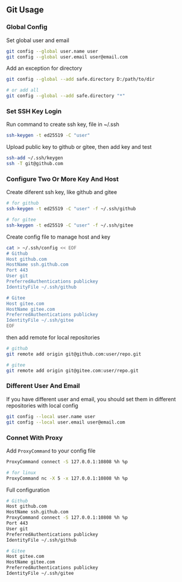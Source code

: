 ## Git Usage

### Global Config

Set global user and email

```bash
git config --global user.name user
git config --global user.email user@email.com
```

Add an exception for directory

```bash
git config --global --add safe.directory D:/path/to/dir

# or add all
git config --global --add safe.directory "*"
```

### Set SSH Key Login

Run command to create ssh key, file in ~/.ssh

```bash
ssh-keygen -t ed25519 -C "user"
```

Upload public key to github or gitee, then add key and test

```bash
ssh-add ~/.ssh/keygen
ssh -T git@github.com
```

### Configure Two Or More Key And Host

Create diferent ssh key, like github and gitee

```bash
# for github
ssh-keygen -t ed25519 -C "user" -f ~/.ssh/github

# for gitee
ssh-keygen -t ed25519 -C "user" -f ~/.ssh/gitee
```

Create config file to manage host and key

```bash
cat > ~/.ssh/config << EOF
# Github
Host github.com
HostName ssh.github.com
Port 443
User git
PreferredAuthentications publickey
IdentityFile ~/.ssh/github

# Gitee
Host gitee.com
HostName gitee.com
PreferredAuthentications publickey
IdentityFile ~/.ssh/gitee
EOF
```

then add remote for local repositories

```bash
# github
git remote add origin git@github.com:user/repo.git

# gitee
git remote add origin git@gitee.com:user/repo.git
```

### Different User And Email

If you have different user and email, you should set them in different repositories with local config 

```bash
git config --local user.name user
git config --local user.email user@email.com
```

### Connet With Proxy

Add `ProxyCommand` to your config file

```bash
ProxyCommand connect -S 127.0.0.1:10808 %h %p

# for linux
ProxyCommand nc -X 5 -x 127.0.0.1:10808 %h %p
```

Full configuration

```bash
# Github
Host github.com
HostName ssh.github.com
ProxyCommand connect -S 127.0.0.1:10808 %h %p
Port 443
User git
PreferredAuthentications publickey
IdentityFile ~/.ssh/github

# Gitee
Host gitee.com
HostName gitee.com
PreferredAuthentications publickey
IdentityFile ~/.ssh/gitee
```